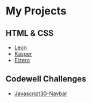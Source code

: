 # My Projects

## HTML & CSS

- [Leon](https://walid-allaf.github.io/Leon)
- [Kasper](https://walid-allaf.github.io/Kasper)
- [Elzero](https://walid-allaf.github.io/Elzero)

## Codewell Challenges

- [Javascript30-Navbar](https://walid-allaf.github.io/Javascript30-Navbar/)
